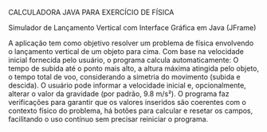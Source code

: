 
 CALCULADORA JAVA PARA EXERCÍCIO DE FÍSICA

Simulador de Lançamento Vertical com Interface Gráfica em Java (JFrame)


A aplicação tem como objetivo resolver um problema de física envolvendo o lançamento vertical de um objeto para cima. Com base na velocidade inicial fornecida pelo usuário, o programa calcula automaticamente: O tempo de subida até o ponto mais alto, a altura máxima atingida pelo objeto, o tempo total de voo, considerando a simetria do movimento (subida e descida).
O usuário pode informar a velocidade inicial e, opcionalmente, alterar o valor da gravidade (por padrão, 9.8 m/s²). O programa faz verificações para garantir que os valores inseridos são coerentes com o contexto físico do problema, há botões para calcular e resetar os campos, facilitando o uso contínuo sem precisar reiniciar o programa.
